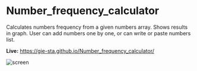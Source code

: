 # Number_frequency_calculator

Calculates numbers frequency from a given numbers array. Shows results in graph. User can add numbers one by one, or can write or paste numbers list.

**Live:** https://gie-sta.github.io/Number_frequency_calculator/

![screen](https://user-images.githubusercontent.com/70339208/160578085-470076cb-ab0b-463d-b1d1-8c73c971510e.PNG)
